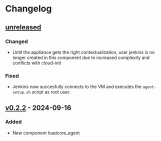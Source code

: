 # Changelog

## [unreleased]

### Changed
- Until the appliance gets the right contextualization, user jenkins is no longer created in this component due to increased complexity and conflicts with cloud-init

### Fixed
- Jenkins now succesfully connects to the VM and executes the `agent-setup.sh` script as root user.
  

## [v0.2.2] - 2024-09-16
### Added
- New component loadcore_agent

<!-- Change latest version value at every release -->
[unreleased]: https://github.com/6G-SANDBOX/6G-Library/compare/v0.3.0...unreleased
[v0.2.2]: https://github.com/6G-SANDBOX/6G-Library/compare/v0.1.0...v0.2.2

<!-- FIELDS PER VERSION -->
<!--
### Added

- New features

### Changed

- Changes in existing functionality

### Deprecated

- Soon-to-be removed features

### Removed

- Removed features

### Fixed

- Bug fixes

### Security

- Vulnerability warnings
-->